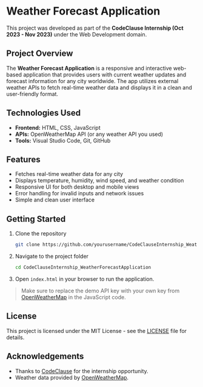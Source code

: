 
# Weather Forecast Application 

This project was developed as part of the **CodeClause Internship (Oct 2023 - Nov 2023)** under the Web Development domain.

##  Project Overview

The **Weather Forecast Application** is a responsive and interactive web-based application that provides users with current weather updates and forecast information for any city worldwide. The app utilizes external weather APIs to fetch real-time weather data and displays it in a clean and user-friendly format.

## Technologies Used

- **Frontend:** HTML, CSS, JavaScript  
- **APIs:** OpenWeatherMap API (or any weather API you used)  
- **Tools:** Visual Studio Code, Git, GitHub

##  Features

- Fetches real-time weather data for any city
- Displays temperature, humidity, wind speed, and weather condition
- Responsive UI for both desktop and mobile views
- Error handling for invalid inputs and network issues
- Simple and clean user interface


## Getting Started

1. Clone the repository  
   ```bash
   git clone https://github.com/yourusername/CodeClauseInternship_WeatherForecastApplication.git
   ```

2. Navigate to the project folder  
   ```bash
   cd CodeClauseInternship_WeatherForecastApplication
   ```

3. Open `index.html` in your browser to run the application.

> Make sure to replace the demo API key with your own key from [OpenWeatherMap](https://openweathermap.org/api) in the JavaScript code.

## License

This project is licensed under the MIT License - see the [LICENSE](LICENSE) file for details.

##  Acknowledgements

- Thanks to [CodeClause](https://codeclause.com/) for the internship opportunity.
- Weather data provided by [OpenWeatherMap](https://openweathermap.org/).
